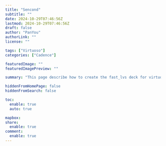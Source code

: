 ```yaml
---
title: "Sencond"
subtitle: ""
date: 2024-10-29T07:46:56Z
lastmod: 2024-10-29T07:46:56Z
draft: false
author: "PanYou"
authorLink: ""
license: ""

tags: ["Virtuoso"]
categories: ["Cadence"]

featuredImage: ""
featuredImagePreview: ""

summary: "This page describe how to create the fast_lvs deck for virtuoso"

hiddenFromHomePage: false
hiddenFromSearch: false

toc:
  enable: true
  auto: true

mapbox:
share:
  enable: true
comment:
  enable: true
---
```

